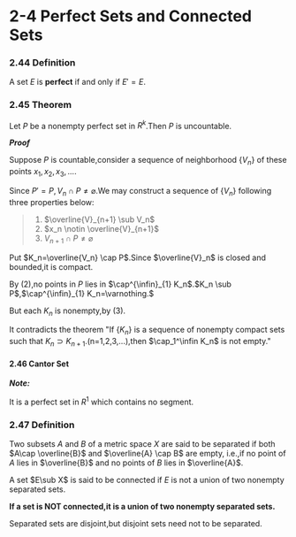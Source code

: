 # 2-4 Perfect Sets and Connected Sets

### 2.44 Definition

A set $E$ is **perfect** if and only if $E'=E$.



### 2.45 Theorem

Let $P$ be a nonempty perfect set in $R^k$.Then $P$ is uncountable.

***Proof***

Suppose $P$ is countable,consider a sequence of neighborhood {$V_n$} of these points $x_1,x_2,x_3,...$.

Since $P'=P,V_n \cap P \neq \varnothing$.We may construct a sequence of {$V_n$} following three properties below:

> 1. $\overline{V}_{n+1} \sub V_n$
> 2. $x_n \notin \overline{V}_{n+1}$
> 3. $V_{n+1} \cap P \neq \varnothing$

Put $K_n=\overline{V_n} \cap P$.Since $\overline{V}_n$ is closed and bounded,it is compact.

By (2),no points in $P$ lies in $\cap^{\infin}_{1} K_n$.$K_n \sub P$,$\cap^{\infin}_{1} K_n=\varnothing.$

But each $K_n$ is nonempty,by (3).

It contradicts the theorem "If {$K_n$} is a sequence of nonempty compact sets such that $K_n \supset K_{n+1}$.(n=1,2,3,...),then $\cap_1^\infin K_n$ is not empty."



#### 2.46 Cantor Set

***Note:***

It is a perfect set in $R^1$ which contains no segment.



### 2.47 Definition

Two subsets $A$ and $B$ of a metric space $X$ are said to be separated if both $A\cap \overline{B}$ and $\overline{A} \cap B$ are empty, i.e.,if no point of $A$ lies in $\overline{B}$ and no points of $B$ lies in $\overline{A}$.

A set $E\sub X$ is said to be connected if $E$ is not a union of two nonempty separated sets.

**If a set is NOT connected,it is a union of two nonempty separated sets.**

Separated sets are disjoint,but disjoint sets need not to be separated.